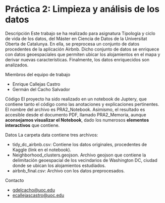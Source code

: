 # Práctica 2: Limpieza y análisis de los datos

Descripción
Este trabajo se ha realizado para asignatura Tipología y ciclo de vida de los datos, del Máster en Ciencia de Datos de la Universitat Oberta de Catalunya. En ella, se preprocesa un conjunto de datos procedentes de la aplicación Airbnb. Dicho conjunto de datos se enriquece con datos geoespaciales que permiten ubicar los alojamientos en el mapa y derivar nuevas características. Finalmente, los datos enriquecidos son analizados.

Miembros del equipo de trabajo
* Enrique Callejas Castro
* Germán del Cacho Salvador

Código
El proyecto ha sido realizado en un notebook de Juptery, que contiene tanto el código como las anotaciones y explicaciones pertinentes. El nombre del archivo es PRA2_Notebook. Asimismo, el resultado es accesible desde el documento PDF, llamado PRA2_Memoria, aunque **aconsejamos visualizar el Notebook**, dado los numerosos **elementos interactivos** que contiene.

Datos
La carpeta data contiene tres archivos:
* tidy_dc_airbnb.csv: Contiene los datos originales, procedentes de Kaggle (link en el notebook).
* Neighborhood_clusters.geojson. Archivo geojson que contiene la delimitación geoespacial de los vecindarios de Washington DC, ciudad donde se ubican los alojamientos estudiados.
* airbnb_final.csv: Archivo con los datos preprocesados.

Contacto
* gdelcacho@uoc.edu
* ecallejascastro@uoc.edu
